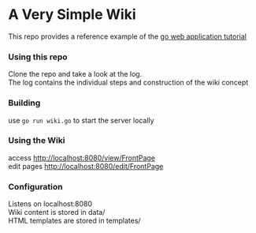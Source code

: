 # A Very Simple Wiki

This repo provides a reference example of the [go web application tutorial](http://golang.org/doc/articles/wiki/)

### Using this repo
Clone the repo and take a look at the log.  
The log contains the individual steps and construction of the wiki concept

### Building 
use `go run wiki.go` to start the server locally

### Using the Wiki
access [http://localhost:8080/view/FrontPage](http://localhost:8080/view/FrontPage)  
edit pages [http://localhost:8080/edit/FrontPage](http://localhost:8080/edit/FrontPage)  

### Configuration
Listens on localhost:8080  
Wiki content is stored in data/  
HTML templates are stored in templates/